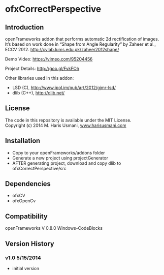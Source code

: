 ofxCorrectPerspective
=====================

Introduction
------------
openFrameworks addon that performs automatic 2d rectification of images. It’s based on work done in “Shape from Angle Regularity” by Zaheer et al., ECCV 2012.
http://cvlab.lums.edu.pk/zaheer2012shape/

Demo Video: https://vimeo.com/95204456

Project Details: http://goo.gl/FvkFOh

Other libraries used in this addon:
- LSD (C), http://www.ipol.im/pub/art/2012/gjmr-lsd/
- dlib (C++), http://dlib.net/

License
-------
The code in this repository is available under the MIT License.
<br> Copyright (c) 2014 M. Haris Usmani, www.harisusmani.com

Installation
------------
- Copy to your openFrameworks/addons folder
- Generate a new project using projectGenerator
- AFTER generating project, download and copy dlib to ofxCorrectPerspective/src

Dependencies
------------
- ofxCV
- ofxOpenCv

Compatibility
-------------
openFrameworks V 0.8.0 Windows-CodeBlocks

Version History
---------------
### v1.0 5/15/2014
- initial version
